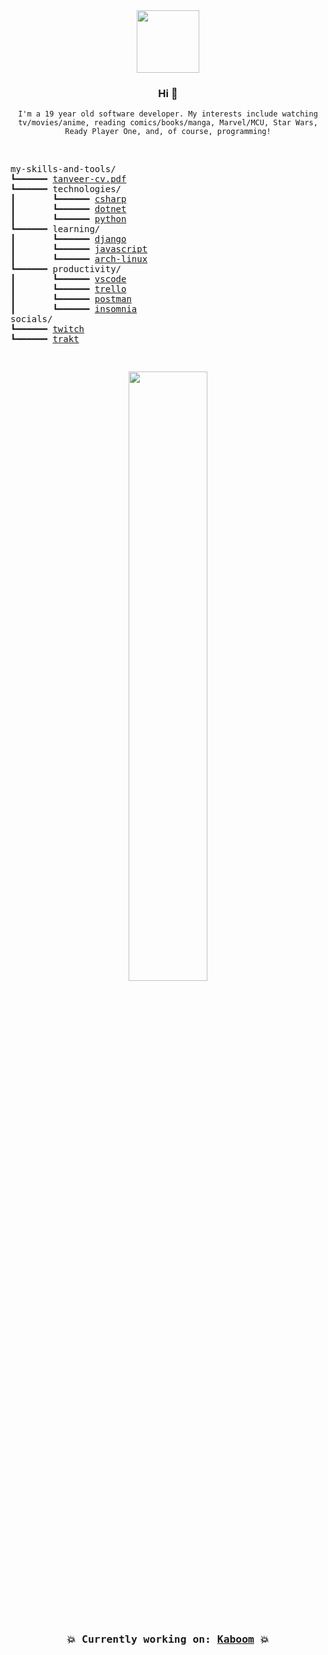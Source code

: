 <div align="center">
  <img src="https://media4.giphy.com/media/Nx0rz3jtxtEre/giphy.gif" width="auto" height="100px">
  <h3>Hi 👋</h3>
  <p><code>I'm a 19 year old software developer. My interests include watching tv/movies/anime, reading comics/books/manga, Marvel/MCU, Star Wars, Ready Player One, and, of course, programming!</code></p>
  <br>
</div>

<pre>
my-skills-and-tools/ 
┗━━━━━━ <a href="https://crxssed7.github.io/assets/img/Tanveer%20CV.pdf">tanveer-cv.pdf</a>
┗━━━━━━ technologies/ 
┃       ┗━━━━━━ <a href="https://github.com/crxssed7?tab=repositories&amp;q=&amp;type=&amp;language=c#&amp;sort=">csharp</a> 
┃       ┗━━━━━━ <a href="https://github.com/crxssed7?tab=repositories&amp;q=&amp;type=&amp;language=c#&amp;sort=">dotnet</a> 
┃       ┗━━━━━━ <a href="https://github.com/crxssed7?tab=repositories&amp;q=&amp;type=&amp;language=python&amp;sort=">python</a> 
┗━━━━━━ learning/ 
┃       ┗━━━━━━ <a href="https://github.com/crxssed7?tab=repositories&amp;q=&amp;type=&amp;language=python&amp;sort=">django</a> 
┃       ┗━━━━━━ <a href="https://github.com/crxssed7?tab=repositories&amp;q=&amp;type=&amp;language=javascript&amp;sort=">javascript</a> 
┃       ┗━━━━━━ <a href="https://github.com/crxssed7?tab=repositories&amp;q=&amp;type=&amp;language=shell&amp;sort=">arch-linux</a> 
┗━━━━━━ productivity/ 
┃       ┗━━━━━━ <a href="https://code.visualstudio.com">vscode</a> 
┃       ┗━━━━━━ <a href="https://trello.com">trello</a> 
┃       ┗━━━━━━ <a href="https://www.postman.com">postman</a> 
┃       ┗━━━━━━ <a href="https://insomnia.rest">insomnia</a> 
socials/ 
┗━━━━━━ <a href="https://www.twitch.tv/crxssed7">twitch</a> 
┗━━━━━━ <a href="https://trakt.tv/users/crxssed">trakt</a>
</pre>

<pre>
  <p align="center"><a href="https://github.com/kaboom-db/kaboom-api"><img src="https://github.com/kaboom-db/kaboom-api/blob/master/brand%20assets/KABOOM.png?raw=true" width="50%" height="auto" /></a></p>
  <h3 align="center">💥 Currently working on: <a href="https://github.com/kaboom-db/kaboom-api">Kaboom</a> 💥</h3>
</pre>

